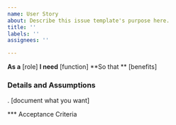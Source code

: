 ```yaml
---
name: User Story
about: Describe this issue template's purpose here.
title: ''
labels: ''
assignees: ''

---
```


**As a** [role]
**I need** [function]
**So that ** [benefits]

### Details and Assumptions
. [document what you want]

*** Acceptance Criteria
